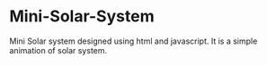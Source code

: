 # Mini-Solar-System
Mini Solar system designed using html and javascript. It is a simple animation of solar system.



